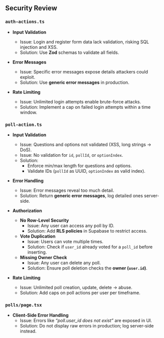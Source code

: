 ## Security Review

### `auth-actions.ts`

- **Input Validation**  
  - Issue: Login and register form data lack validation, risking SQL injection and XSS.  
  - Solution: Use **Zod** schemas to validate all fields.  

- **Error Messages**  
  - Issue: Specific error messages expose details attackers could exploit.  
  - Solution: Use **generic error messages** in production.  

- **Rate Limiting**  
  - Issue: Unlimited login attempts enable brute-force attacks.  
  - Solution: Implement a cap on failed login attempts within a time window.  


### `poll-action.ts`

- **Input Validation**  
  - Issue: Questions and options not validated (XSS, long strings → DoS).  
  - Issue: No validation for `id`, `pollId`, or `optionIndex`.  
  - Solution:  
    - Enforce min/max length for questions and options.  
    - Validate IDs (`pollId` as UUID, `optionIndex` as valid index).  

- **Error Handling**  
  - Issue: Error messages reveal too much detail.  
  - Solution: Return **generic error messages**, log detailed ones server-side.  

- **Authorization**  
  - **No Row-Level Security**  
    - Issue: Any user can access any poll by ID.  
    - Solution: Add **RLS policies** in Supabase to restrict access.  
  - **Vote Duplication**  
    - Issue: Users can vote multiple times.  
    - Solution: Check if `user_id` already voted for a `poll_id` before inserting.  
  - **Missing Owner Check**  
    - Issue: Any user can delete any poll.  
    - Solution: Ensure poll deletion checks the **owner (`user.id`)**.  

- **Rate Limiting**  
  - Issue: Unlimited poll creation, update, delete → abuse.  
  - Solution: Add caps on poll actions per user per timeframe.  

### `polls/page.tsx`

- **Client-Side Error Handling**  
  - Issue: Errors like *“poll.user_id does not exist”* are exposed in UI.  
  - Solution: Do not display raw errors in production; log server-side instead.  
